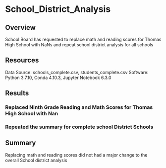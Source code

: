 # School_District_Analysis
## Overview
School Board has requested to replace math and reading scores for Thomas High School with NaNs and repeat school district analysis for all schools
## Resources
Data Source: schools_complete.csv, students_complete.csv
Software: Python 3.7.10, Conda 4.10.3, Jupyter Notebook 6.3.0
## Results
### Replaced Ninth Grade Reading and Math Scores for Thomas High School with Nan

### Repeated the summary for complete school District Schools

## Summary
Replacing math and reading scores did not had a major change to the overall School district analysis